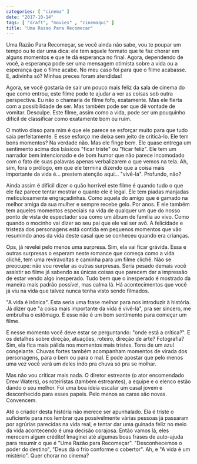 ```yaml
---
categories: [ "cinema" ]
date: "2017-10-14"
tags: [ "draft", "movies" , "cinemaqui" ]
title: "Uma Razao Para Recomecar"
---
```

Uma Razão Para Recomeçar, se você ainda não sabe, vou te poupar um
tempo ou te dar uma dica: ele tem aquele formato que te faz chorar em
alguns momentos e que te dá esperança no final. Agora, dependendo
de você, a esperança pode ser uma mensagem otimista sobre a vida
ou a esperança que o filme acabe. No meu caso foi para que o filme
acabasse. E, adivinha só? Minhas preces foram atendidas!

Agora, se você gostaria de sair um pouco mais feliz da sala de cinema
do que como entrou, este filme pode te ajudar a ver as coisas sob
outra perspectiva. Eu não o chamaria de filme fofo, exatamente. Mas
ele flerta com a possibilidade de ser. Mas também pode ser que dê
vontade de vomitar. Desculpe. Este filme, assim como a vida, pode ser
um pouquinho difícil de classificar como exatamente bom ou ruim.

O motivo disso para mim é que ele parece se esforçar muito para que tudo
saia perfeitamente. E esse esforço me deixa sem jeito de criticá-lo. Ele
tem bons momentos? Na verdade não. Mas ele finge bem. Ele quase entrega
um sentimento acima dos básicos "ficar triste" ou "ficar feliz". Ele tem
um narrador bem intencionado e de bom humor que não parece incomodado com
o fato de suas palavras apenas verbalizarem o que vemos na tela. Ah, sim,
fora o prólogo, em que ele termina dizendo que a coisa mais importante
da vida é... prestem atenção aqui... "vivê-la". Profundo, não?

Ainda assim é difícil dizer o quão horrível este filme é quando
tudo o que ele faz parece tentar mostrar o quanto ele é legal. Ele tem
piadas manjadas meticulosamente engraçadinhas. Como aquela do amigo que
é gamado na melhor amiga da sua mulher e sempre recebe gelo. Por anos. E
ele também tem aqueles momentos especiais na vida de qualquer um que
do nosso ponto de vista de espectador soa como um álbum de família ao
vivo. Como quando o mocinho vai dizer ao seu pai que ele vai ser avô. A
felicidade e tristeza dos personagens está contida em pequenos momentos
que vão resumindo anos da vida deste casal que se conheceu quando era
crianças.

Ops, já revelei pelo menos uma surpresa. Sim, ela vai ficar
grávida. Essa e outras surpresas o esperam neste romance que começa
como a vida clichê, tem uma reviravoltas e caminha para um filme
clichê. Não se preocupe: não vou revelar as outras surpresas. Seria
pesado demais você assistir ao filme já sabendo as únicas coisas que
parecem dar a impressão de estar vendo algo inesperado. Tudo bem que
o inesperado é mostrado da maneira mais padrão possível, mas calma
lá. Há acontecimentos que você já viu na vida que talvez nunca tenha
visto sendo filmados.

"A vida é irônica". Esta seria uma frase melhor para nos introduzir à
história. Já dizer que "a coisa mais importante da vida é vivê-la",
pra ser sincero, me embrulha o estômago. E esse não é um bom sentimento
para começar um filme.

E nesse momento você deve estar se perguntando: "onde está
a crítica?". E os detalhes sobre direção, atuações, roteiro,
direção de arte? Fotografia? Sim, ela fica mais pálida nos momentos
mais tristes. Tons de um azul congelante. Chuvas fortes também acompanham
momentos de virada dos personagens, para o bem ou para o mal. E pode
apostar que pelo menos uma vez você verá um deles indo pra chuva só
pra se molhar.

Mas não vou criticar mais nada. O diretor estreante (o ator encomendado
Drew Waters), os roteiristas (também estreantes), a equipe e o
elenco estão dando o seu melhor. Foi uma boa ideia escalar um casal
jovem e desconhecido para esses papeis. Pelo menos as caras são
novas. Convencem.

Até o criador desta história não merece ser apunhalado. Ela é triste o
suficiente para nos lembrar que possivelmente várias pessoas já passaram
por agrúrias parecidas na vida real, e tentar dar uma guinada feliz no
meio da vida acontecendo é uma decisão corajosa. Então vamos lá, eles
merecem algum crédito! Imaginei até algumas boas frases de auto-ajuda
para resumir o que é "Uma Razão para Recomeçar". "Desconhecemos o
poder do destino", "Deus dá o frio conforme o cobertor". Ah, e "A vida
é um mistério". Quer chorar no cinema?
